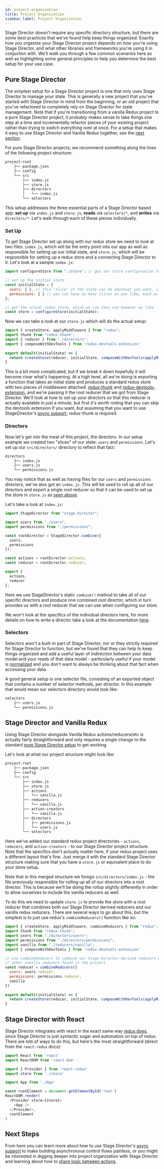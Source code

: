 ```yaml
---
id: project-organization
title: Project Organization
sidebar_label: Project Organization
---
```


Stage Director doesn't require any specific directory structure, but there are some best practices that we've found help keep things organized. Exactly how you organize your Stage Director project depends on how you're using Stage Director, and what other libraries and frameworks you're using it in conjuction with. We'll walk you through a few common scenarios here as well as highlighting some general principles to help you determine the best setup for your use case.

## Pure Stage Director

The simplest setup for a Stage Director project is one that only uses Stage Director to manage your state. This is generally a new project that you've started with Stage Director in mind from the beginning, or an old project that you've refactored to completely rely on Stage Director for state management. Note that if you're transitioning from a vanilla Redux project to a pure Stage Director project, it probably makes sense to take things one step at a time and incrementally refactor pieces of your existing project rather than trying to switch everything over at once. For a setup that makes it easy to use Stage Director and Vanilla Redux together, see the [next section](#stage-director-and-vanilla-redux).

For pure Stage Director projects, we recommend something along the lines of the following project structure:

```bash
project-root
    ├── package.json
    ├── config
    └── src
        ├── index.js
        ├── store.js
        ├── directors
        │   └── index.js
        └── selectors
```

This setup addresses the three essential parts of a Stage Director based app: **set up** via `index.js` and `store.js`, **reads** via `selectors/*`, and **writes** via `directors/*`. Let's walk through each of these pieces individually.

### Set Up

To get Stage Director set up along with our redux store we need to look at two files: `index.js`, which will be the entry point into our app as well as responsible for setting up our initial state, and `store.js`, which will be responsible for setting up a redux store and a connecting Stage Director to it. Let's look at a sample `index.js`:

```javascript
import configureStore from "./store"; // get our store configuration function

// set up the initial state
const initialState = {
  users: { }, // this 'slice' of the state can be whatever you want, it will correspond to a director
  permissions: { } // you can have as many slices as you like, each will need a director and some selectors
};

// get the actual redux store, which we can then use however we like
const store = configureStore(initialState);
```

Now we can take a look at our `store.js` which will do the actual setup:

```javascript
import { createStore, applyMiddleware } from "redux";                                  
import thunk from "redux-thunk";                                                       
import { reducer } from "./directors";                                                 
import { composeWithDevTools } from 'redux-devtools-extension'                         
                                                                                       
export default(initialState) => {                                                      
  return createStore(reducer, initialState, composeWithDevTools(applyMiddleware(thunk)));
}
```

This is a bit more complicated, but if we break it down hopefully it will become clear what's happening. At a high level, all we're doing is exporting a function that takes an initial state and produces a standard redux store with two pieces of middleware attached: [redux-thunk](https://github.com/reduxjs/redux-thunk) and [redux-devtools-extension](http://extension.remotedev.io/#installation), and we're passing it the root reducer that we got from Stage Director. We'll look at how to set up your directors so that this reducer is actually available in just a minute, but first it's worth noting that you can skip the devtools extension if you want, but assuming that you want to use StageDirector's [async support](async.md), redux-thunk is required.


### Directors

Now let's get into the meat of this project, the directors. In our setup example we created two "slices" of our state: `users` and `permissions`. Let's set up our `src/directors/` directory to reflect that fact:

```bash
directors
    ├── index.js
    ├── users.js
    └── permissions.js
```

You may notice that as well as having files for our `users` and `permissions` directors, we've also got an `index.js`. This will be used to roll up all of our directors and export a single root reducer so that it can be used to set up the store in `store.js` as [seen above](#set-up).

Let's take a look at `index.js`:

```javascript
import StageDirector from "stage-director";

import users from "./users";
import permissions from "./permissions";

const rootDirector = StageDirector.combine({
  users,
  permissions
});

const actions = rootDirector.actions;
const reducer = rootDirector.reducer;

export {
  actions,
  reducer
};
```

Here we use StageDirector's static `combine()` method to take all of our specific directors and produce one combined root director, which in turn provides us with a root reducer that we can use when configuring our store.

We won't look at the specifics of the individual directors here, for more details on how to write a director take a look at the documentation [here](core-concepts#directors).


### Selectors

Selectors aren't a built-in part of Stage Director, nor or they strictly required for Stage Director to function, but we've found that they can help to keep things organized and add a useful layer of indirection between your data model and your reads of that data model - particularly useful if your model is [normalized](http://extension.remotedev.io/#installation) and you don't want to always be thinking about that fact when accessing your data.

A good general setup is one selector file, consisting of an exported object that contains a number of selector methods, per director. In this example that would mean our selectors directory would look like:

```bash
selectors
    ├── users.js
    └── permissions.js
```

## Stage Director and Vanilla Redux

Using Stage Director alongside Vanilla Redux actions/reducers/etc is actually fairly straightforward and only requires a single change to the standard [pure Stage Director setup](#pure-stage-director) to get working.

Let's look at what our project structure might look like:

```bash
project-root
    ├── package.json
    ├── config
    └── src
        ├── index.js
        ├── store.js
        ├── actions
        │   └── vanilla.js
        ├── reducers
        │   └── vanilla.js
        ├── action-creators
        │   └── vanilla.js
        ├── directors
        │   ├── permissions.js
        │   └── users.js
        └── selectors
```

Here we've added our standard redux project directories - `actions`, `reducers`, and `action-creators` - to our Stage Director project structure. Note that the specifics don't actually matter here, if your redux project uses a different layout that's fine. Just merge it with the standard Stage Director structure making sure that you have a `store.js` or equivalent place to do your store setup.

Note that in this merged structure we forego `src/directors/index.js` - the file previously responsible for rolling up all of our directors into a root director. This is because we'll be doing the rollup slightly differently in order to allow ourselves to include the vanilla reducers as well.

To do this we need to update `store.js` to provide the store with a root reducer that combines both our Stage Director derived reducers and our vanilla redux reducers. There are several ways to go about this, but the simplest is to just use redux's `combineReducers()` function like so:

```javascript
import { createStore, applyMiddleware, combineReducers } from "redux";                                  
import thunk from "redux-thunk";                                                       
import users from "./directors/users";
import permissions from "./directors/permissions";
import vanilla from "./reducers/vanilla";
import { composeWithDevTools } from 'redux-devtools-extension'                         

// use combineReducers to combine our Stage Director-derived reducers with
// other vanilla reducers found in the project
const reducer = combineReducers({
  users: users.reducer,
  permissions: permissions.reducer,
  vanilla
})
                                                                                       
export default(initialState) => {                                                      
  return createStore(reducer, initialState, composeWithDevTools(applyMiddleware(thunk)));
}
```

## Stage Director with React

Stage Director integrates with react in the exact same way [redux does](https://react-redux.js.org/introduction/quick-start), since Stage Director is just syntactic sugar and automation on top of redux. There are lots of ways to do this, but here's the most straightforward (direct from the `react-redux` docs):

```javascript
import React from 'react'
import ReactDOM from 'react-dom'

import { Provider } from 'react-redux'
import store from './store'

import App from './App'

const rootElement = document.getElementById('root')
ReactDOM.render(
  <Provider store={store}>
    <App />
  </Provider>,
  rootElement
)
```

## Next Steps

From here you can learn more about how to use Stage Director's [async support](async.md) to make building asynchronous control flows painless, or you might be interested in digging deeper into project organization with Stage Director and learning about how to [share logic between actions](sharing-logic.md).
